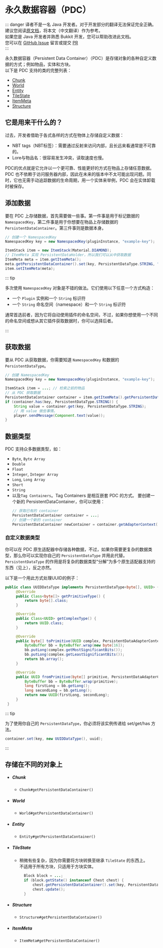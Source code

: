 # 永久数据容器（PDC）

::: danger 
译者不是一名 Java 开发者。对于开发部分的翻译无法保证完全正确。  
建议您阅读[原文档](https://docs.papermc.io/paper/dev/pdc)，将本文（中文翻译）作为参考。  
如果您是 Java 开发者并熟悉 Bukkit 开发，您可以帮助改进此文档。  
您可以在 [GitHub Issue](https://github.com/poikcue/docs/issues/new) 留言或提交 [PR](https://github.com/poikcue/docs)    
:::

永久数据容器（Persistent Data Container）（PDC）是存储对象的各种自定义数据的方式；例如物品，实体和方块。  
以下是 PDC 支持的类的完整列表：

- [Chunk](#chunk)
- [World](#world)
- [Entity](#entity)
- [TileState](#tilestate)
- [ItemMeta](#itemmeta)
- [Structure](#structure)

## 它是用来干什么的？
过去，开发者借助于各式各样的方式在物体上存储自定义数据：

- NBT tags（NBT标签）：需要通过反射来访问内部，且长远来看通常是不可靠的。
- Lore与物品名：很容易发生冲突，读取速度也慢。

PDC的优点就是它允许以一个更可靠、性能更好的方式在物品上存储任意数据。PDC 也不依赖于访问服务器内部，因此在未来的版本中不太可能出现问题。同时，它也无需手动追踪数据的生命周期，用一个实体来举例，PDC 会在实体卸载时被保存。

## 添加数据
要在 PDC 上存储数据，首先需要做一些事。第一件事是用于标记数据的 `NamespacedKey`，第二件事是用于你想要在物品上存储数据的 `PersistentDataContainer`。第三件事则是数据本身。

```java
// 创建一个 NamespacedKey
NamespacedKey key = new NamespacedKey(pluginInstance, "example-key");

ItemStack item = new ItemStack(Material.DIAMOND);
// ItemMeta 实现 PersistentDataHolder，所以我们可以从中获取数据
ItemMeta meta = item.getItemMeta();
meta.getPersistentDataContainer().set(key, PersistentDataType.STRING, "I love Tacos!");
item.setItemMeta(meta);
```

::: tip

多次使用 `NamespacedKey` 对象是不错的做法。它们使用以下任意一个方式构造：

- 一个 `Plugin` 实例和一个 `String` 标识符
- 一个 `String` 命名空间（namespace）和一个 `String` 标识符

通常首选前者，因为它将自动使用插件的命名空间，不过，如果你想使用一个不同的命名空间或想从其它插件获取数据时，你可以选择后者。

:::


## 获取数据
要从 PDC 从获取数据，你需要知道 `NamespacedKey` 和数据的 `PersistentDataType`。

```java
// 创建 NamespacedKey
NamespacedKey key = new NamespacedKey(pluginInstance, "example-key");

ItemStack item = ...; // 检索之前的物品
// 从 PDC 获取数据
PersistentDataContainer container = item.getItemMeta().getPersistentDataContainer();
if (container.has(key, PersistentDataType.STRING)) {
    String value = container.get(key, PersistentDataType.STRING);
    // 用 value 做些事情。
    player.sendMessage(Component.text(value));
}
```

## 数据类型

PDC 支持众多数据类型，如：
- `Byte`, `Byte Array`
- `Double`
- `Float`
- `Integer`, `Integer Array`
- `Long`, `Long Array`
- `Short`
- `String` 
- 以及`Tag Containers`。Tag Containers 是相互嵌套 PDC 的方式。
要创建一个新的 PersistentDataContainer，你可以使用：
  ```java
  // 获取已有的 container
  PersistentDataContainer container = ...;
  // 创建一个新的 container
  PersistentDataContainer newContainer = container.getAdapterContext().newPersistentDataContainer();
  ```
  
### 自定义数据类型

你可以在 PDC 原生适配器中存储各种数据，不过，如果你需要更复杂的数据类型，那么你可以实现你自己的 `PersistentDataType` 并用此代替。`PersistentDataType` 的作用是将复杂的数据类型“分解”为多个原生适配器支持的东西（见上），反之亦然。  

以下是一个用此方式处理UUID的例子：

```java
public class UUIDDataType implements PersistentDataType<byte[], UUID> {
     @Override
     public Class<byte[]> getPrimitiveType() {
         return byte[].class;
     }

     @Override
     public Class<UUID> getComplexType() {
         return UUID.class;
     }

     @Override
     public byte[] toPrimitive(UUID complex, PersistentDataAdapterContext context) {
         ByteBuffer bb = ByteBuffer.wrap(new byte[16]);
         bb.putLong(complex.getMostSignificantBits());
         bb.putLong(complex.getLeastSignificantBits());
         return bb.array();
     }

     @Override
     public UUID fromPrimitive(byte[] primitive, PersistentDataAdapterContext context) {
         ByteBuffer bb = ByteBuffer.wrap(primitive);
         long firstLong = bb.getLong();
         long secondLong = bb.getLong();
         return new UUID(firstLong, secondLong);
     }
 }
```

::: tip

为了使用你自己的 `PersistentDataType`，你必须将该实例传递给 set/get/has 方法。
```java
container.set(key, new UUIDDataType(), uuid);
```

:::

## 存储在不同的对象上

- ##### Chunk
    - `Chunk#getPersistentDataContainer()`
- ##### World
    - `World#getPersistentDataContainer()`
- ##### Entity
    - `Entity#getPersistentDataContainer()`
- ##### TileState
    - 稍微有些复杂，因为你需要将方块转换至继承 `TileState` 的东西上。  
      不适用于所有方块，只适用于方块实体。
      ```java
        Block block = ...;
        if (block.getState() instanceof Chest chest) {
            chest.getPersistentDataContainer().set(key, PersistentDataType.STRING, "I love Tacos!");
            chest.update();
        }
      ```
- ##### Structure
    - `Structure#getPersistentDataContainer()`
- ##### ItemMeta
    - `ItemMeta#getPersistentDataContainer()`
